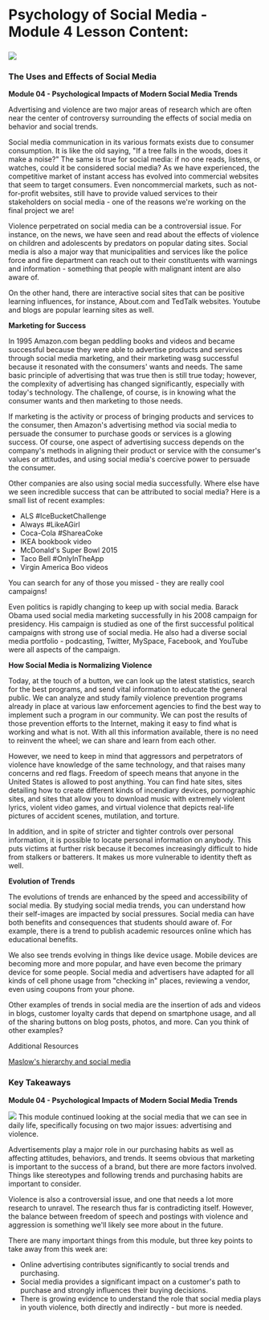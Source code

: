 # Psychology of Social Media - Module 4 Lesson Content:

###


### ![](RackMultipart20201109-4-102tp5o_html_237499165a11f2b9.gif)

### **The Uses and Effects of Social Media**

**Module 04 - Psychological Impacts of Modern Social Media Trends**

Advertising and violence are two major areas of research which are often near the center of controversy surrounding the effects of social media on behavior and social trends.

Social media communication in its various formats exists due to consumer consumption. It is like the old saying, &quot;If a tree falls in the woods, does it make a noise?&quot; The same is true for social media: if no one reads, listens, or watches, could it be considered social media? As we have experienced, the competitive market of instant access has evolved into commercial websites that seem to target consumers. Even noncommercial markets, such as not-for-profit websites, still have to provide valued services to their stakeholders on social media - one of the reasons we&#39;re working on the final project we are!

Violence perpetrated on social media can be a controversial issue. For instance, on the news, we have seen and read about the effects of violence on children and adolescents by predators on popular dating sites. Social media is also a major way that municipalities and services like the police force and fire department can reach out to their constituents with warnings and information - something that people with malignant intent are also aware of.

On the other hand, there are interactive social sites that can be positive learning influences, for instance, About.com and TedTalk websites. Youtube and blogs are popular learning sites as well.

**Marketing for Success**

In 1995 Amazon.com began peddling books and videos and became successful because they were able to advertise products and services through social media marketing, and their marketing wasg successful because it resonated with the consumers&#39; wants and needs. The same basic principle of advertising that was true then is still true today; however, the complexity of advertising has changed significantly, especially with today&#39;s technology. The challenge, of course, is in knowing what the consumer wants and then marketing to those needs.

If marketing is the activity or process of bringing products and services to the consumer, then Amazon&#39;s advertising method via social media to persuade the consumer to purchase goods or services is a glowing success. Of course, one aspect of advertising success depends on the company&#39;s methods in aligning their product or service with the consumer&#39;s values or attitudes, and using social media&#39;s coercive power to persuade the consumer.

Other companies are also using social media successfully. Where else have we seen incredible success that can be attributed to social media? Here is a small list of recent examples:

- ALS #IceBucketChallenge
- Always #LikeAGirl
- Coca-Cola #ShareaCoke
- IKEA bookbook video
- McDonald&#39;s Super Bowl 2015
- Taco Bell #OnlyInTheApp
- Virgin America Boo videos

You can search for any of those you missed - they are really cool campaigns!

Even politics is rapidly changing to keep up with social media. Barack Obama used social media marketing successfully in his 2008 campaign for presidency. His campaign is studied as one of the first successful political campaigns with strong use of social media. He also had a diverse social media portfolio - podcasting, Twitter, MySpace, Facebook, and YouTube were all aspects of the campaign.

**How Social Media is Normalizing Violence**

Today, at the touch of a button, we can look up the latest statistics, search for the best programs, and send vital information to educate the general public. We can analyze and study family violence prevention programs already in place at various law enforcement agencies to find the best way to implement such a program in our community. We can post the results of those prevention efforts to the Internet, making it easy to find what is working and what is not. With all this information available, there is no need to reinvent the wheel; we can share and learn from each other.

However, we need to keep in mind that aggressors and perpetrators of violence have knowledge of the same technology, and that raises many concerns and red flags. Freedom of speech means that anyone in the United States is allowed to post anything. You can find hate sites, sites detailing how to create different kinds of incendiary devices, pornographic sites, and sites that allow you to download music with extremely violent lyrics, violent video games, and virtual violence that depicts real-life pictures of accident scenes, mutilation, and torture.

In addition, and in spite of stricter and tighter controls over personal information, it is possible to locate personal information on anybody. This puts victims at further risk because it becomes increasingly difficult to hide from stalkers or batterers. It makes us more vulnerable to identity theft as well.

**Evolution of Trends**

The evolutions of trends are enhanced by the speed and accessibility of social media. By studying social media trends, you can understand how their self-images are impacted by social pressures. Social media can have both benefits and consequences that students should aware of. For example, there is a trend to publish academic resources online which has educational benefits.

We also see trends evolving in things like device usage. Mobile devices are becoming more and more popular, and have even become the primary device for some people. Social media and advertisers have adapted for all kinds of cell phone usage from &quot;checking in&quot; places, reviewing a vendor, even using coupons from your phone.

Other examples of trends in social media are the insertion of ads and videos in blogs, customer loyalty cards that depend on smartphone usage, and all of the sharing buttons on blog posts, photos, and more. Can you think of other examples?

Additional Resources

[Maslow&#39;s hierarchy and social media](https://www.psychologytoday.com/blog/positively-media/201111/social-networks-what-maslow-misses-0)

### **Key Takeaways**

**Module 04 - Psychological Impacts of Modern Social Media Trends**

![](RackMultipart20201109-4-102tp5o_html_b6e02965d2104c39.jpg) This module continued looking at the social media that we can see in daily life, specifically focusing on two major issues: advertising and violence.

Advertisements play a major role in our purchasing habits as well as affecting attitudes, behaviors, and trends. It seems obvious that marketing is important to the success of a brand, but there are more factors involved. Things like stereotypes and following trends and purchasing habits are important to consider.

Violence is also a controversial issue, and one that needs a lot more research to unravel. The research thus far is contradicting itself. However, the balance between freedom of speech and postings with violence and aggression is something we&#39;ll likely see more about in the future.

There are many important things from this module, but three key points to take away from this week are:

- Online advertising contributes significantly to social trends and purchasing.
- Social media provides a significant impact on a customer&#39;s path to purchase and strongly influences their buying decisions.
- There is growing evidence to understand the role that social media plays in youth violence, both directly and indirectly - but more is needed.